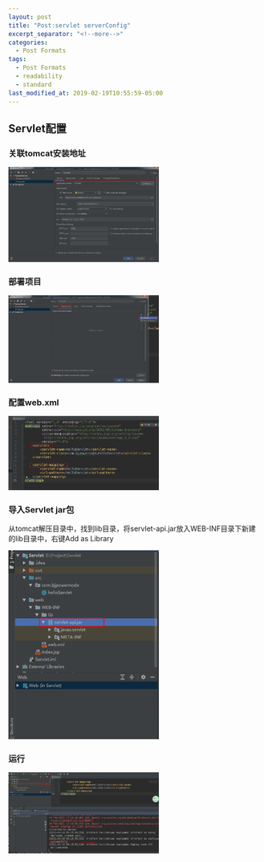 ```yaml
---
layout: post
title: "Post:servlet serverConfig"
excerpt_separator: "<!--more-->"
categories:
  - Post Formats
tags:
  - Post Formats
  - readability
  - standard
last_modified_at: 2019-02-19T10:55:59-05:00
---
```


## Servlet配置

### 关联tomcat安装地址

<img alt="Mobile home page" src="/img/servlet/image-20210219170500898.png?raw=true" width="300px" />

<!--more-->

### 部署项目

<img alt="Mobile home page" src="/img/servlet/image-20210219170618409.png?raw=true" width="300px" />

### 配置web.xml

<img alt="Mobile home page" src="/img/servlet/image-20210219170736331.png?raw=true" width="300px" />

### 导入Servlet  jar包

从tomcat解压目录中，找到lib目录，将servlet-api.jar放入WEB-INF目录下新建的lib目录中，右键Add as Library

<img alt="Mobile home page" src="/img/servlet/image-20210219171202788.png?raw=true" width="300px" />

### 运行

<img alt="Mobile home page" src="/img/servlet/image-20210219171656582.png?raw=true" width="300px" />